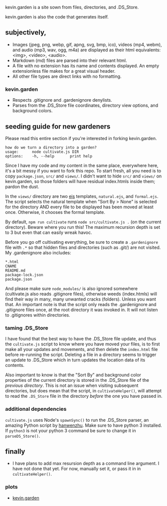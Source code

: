 kevin.garden is a site sown from files, directories, and .DS_Store.

kevin.garden is also the code that generates itself.

## subjectively,

- Images (jpeg, png, webp, gif, apng, svg, bmp, ico), videos (mp4, webm), and audio (mp3, wav, ogg, m4a) are displayed as their html equivalents: \<img\>, \<video\>, \<audio\>.
- Markdown (md) files are parsed into their relevant html.
- A file with no extension has its name and contents displayed. An empty extensionless file makes for a great visual header.
- All other file types are direct links with no formatting.

### kevin.garden

- Respects .gitignore and .gardenignore denylists.
- Parses from the .DS_Store file coordinates, directory view options, and background colors.

## seeding guide for new gardeners

Please read this entire section if you're interested in forking kevin.garden.

```console
how do we turn a directory into a garden?
usage:      node cultivate.js DIR
options:    -h, --help       print help
```

Since I have my code and my content in the same place, everywhere here, it's a bit messy if you want to fork this repo. To start fresh, all you need is to copy `package.json`, `src/` and `views/`. I didn't want to hide `src/` and `views/` on kevin.garden, so those folders will have residual index.htmls inside them; pardon the dust.

In the `views/` directory are two [ejs](https://ejs.co/) templates, `natural.ejs`, and `formal.ejs`. The script selects the natural template when "Sort By > None" is selected for the directory AND every file to be displayed has been moved at least once. Otherwise, it chooses the formal template.

By default, `npm run cultivate` runs `node src/cultivate.js .` (on the current directory). Beware where you run this! The maximum recursion depth is set to 3 but even that can easily wreak havoc.

Before you go off cultivating everything, be sure to create a `.gardenignore` file with `.*` so that hidden files and directories (such as .git/) are not visited. My .gardenignore also includes:

```
*.html
CNAME
README.md
package-lock.json
package.json
```

And please make sure `node_modules/` is also ignored somewhere (cultivate.js also reads .gitignore files), otherwise weeds (index.htmls) will find their way in many, many unwanted cracks (folders). Unless you want that. An important note is that the script only reads the .gardenignore and .gitignore files once, at the root directory it was invoked in. It will not listen to .gitignores within directories.

### taming .DS_Store

I have found that the best way to have the .DS_Store file update, and thus the `cultivate.js` script to know where you have moved your files, is to first make all your updates and movements, and then delete the `index.html` file before re-running the script. Deleting a file in a directory seems to trigger an update to .DS_Store which in turn updates the location data of its contents.

Also important to know is that the "Sort By" and background color properties of the current directory is stored in the .DS_Store file of the *previous directory*. This is not an issue when visiting subsequent directories, but does mean that the script, in `cultivateHelper()`, will attempt to read the `.DS_Store` file in the directory *before* the one you have passed in.

### additional dependencies

`cultivate.js` uses Node's `spawnSync()` to run the .DS_Store parser, an amazing Python script by [hanwenzhu](https://github.com/hanwenzhu/.DS_Store-parser). Make sure to have python 3 installed. If `python3` is not your python 3 command be sure to change it in `parseDS_Store()`.

## finally

- I have plans to add max resursion depth as a command line argument. I have not done that yet. For now, manually set it, or pass it in in `cultivateHelper()`.

### plots

- [kevin.garden](https://kevin.garden)
